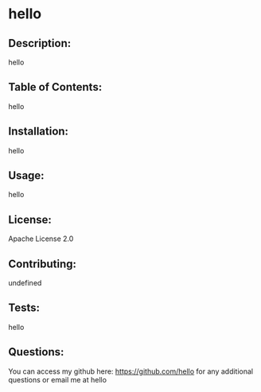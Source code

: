 # hello 
## Description: 
hello 
## Table of Contents: 
hello
## Installation: 
hello 
## Usage: 
hello 
## License: 
Apache License 2.0 
## Contributing: 
undefined 
## Tests: 
hello 
## Questions: 
You can access my github here: https://github.com/hello for any additional questions or email me at hello